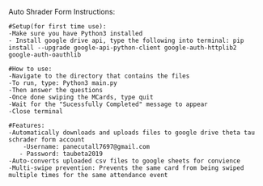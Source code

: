 Auto Shrader Form Instructions:

    #Setup(for first time use):
    -Make sure you have Python3 installed
    - Install google drive api, type the following into terminal: pip install --upgrade google-api-python-client google-auth-httplib2 google-auth-oauthlib
    
    #How to use:
    -Navigate to the directory that contains the files
    -To run, type: Python3 main.py
    -Then answer the questions
    -Once done swiping the MCards, type quit
    -Wait for the "Sucessfully Completed" message to appear
    -Close terminal
    
    #Features:
    -Automatically downloads and uploads files to google drive theta tau schrader form account
        -Username: panecutall7697@gmail.com
       - Password: taubeta2019
    -Auto-converts uploaded csv files to google sheets for convience
    -Multi-swipe prevention: Prevents the same card from being swiped multiple times for the same attendance event
    
    
